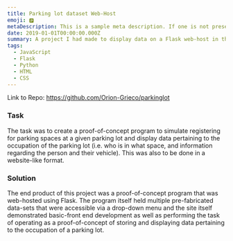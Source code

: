 ```yaml
---
title: Parking lot dataset Web-Host
emoji: 🅿
metaDescription: This is a sample meta description. If one is not present in your page/project's front matter, the default metadata.description will be used instead.
date: 2019-01-01T00:00:00.000Z
summary: A project I had made to display data on a Flask web-host in the form of a proof-of concept program simulating the data layout of a parking lot.
tags:
  - JavaScript
  - Flask
  - Python
  - HTML
  - CSS
---
```

Link to Repo: https://github.com/Orion-Grieco/parkinglot
### Task

The task was to create a proof-of-concept program to simulate registering for parking spaces at a given parking lot and display data pertaining to the occupation of the parking lot (i.e. who is in what space, and information regarding the person and their vehicle). This was also to be done in a website-like format.

### Solution

The end product of this project was a proof-of-concept program that was web-hosted using Flask. The program itself held multiple pre-fabricated data-sets that were accessible via a drop-down menu and the site itself demonstrated basic-front end development as well as performing the task of operating as a proof-of-concept of storing and displaying data pertaining to the occupation of a parking lot.
